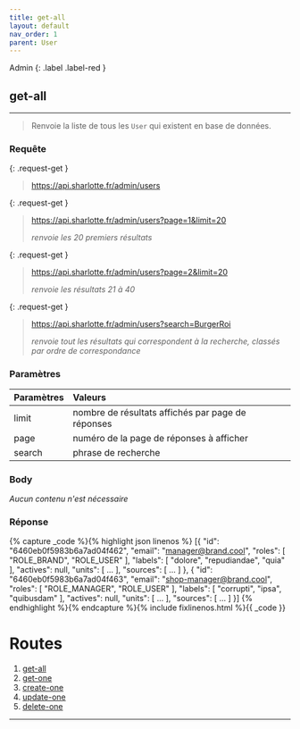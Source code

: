 ```yaml
---
title: get-all
layout: default
nav_order: 1
parent: User
---
```


Admin
{: .label .label-red }

## get-all
----

> Renvoie la liste de tous les `User` qui existent en base de données.


### Requête

{: .request-get }
> https://api.sharlotte.fr/admin/users

{: .request-get }
> https://api.sharlotte.fr/admin/users?page=1&limit=20
> 
> *renvoie les 20 premiers résultats*

{: .request-get }
> https://api.sharlotte.fr/admin/users?page=2&limit=20
> 
> *renvoie les résultats 21 à 40*

{: .request-get }
> https://api.sharlotte.fr/admin/users?search=BurgerRoi
> 
> *renvoie tout les résultats qui correspondent à la recherche, classés par ordre de correspondance*

### Paramètres

| Paramètres | Valeurs                                           |
|:-----------|:--------------------------------------------------|
| limit      | nombre de résultats affichés par page de réponses |
| page       | numéro de la page de réponses à afficher          |
| search     | phrase de recherche                               |

### Body
*Aucun contenu n'est nécessaire*

### Réponse
{% capture _code %}{% highlight json linenos %}
[{
    "id": "6460eb0f5983b6a7ad04f462",
    "email": "manager@brand.cool",
    "roles": [
        "ROLE_BRAND",
        "ROLE_USER"
    ],
    "labels": [
        "dolore",
        "repudiandae",
        "quia"
    ],
    "actives": null,
    "units": [ ... ],
    "sources": [ ... ]
},
{
    "id": "6460eb0f5983b6a7ad04f463",
    "email": "shop-manager@brand.cool",
    "roles": [
        "ROLE_MANAGER",
        "ROLE_USER"
    ],
    "labels": [
        "corrupti",
        "ipsa",
        "quibusdam"
    ],
    "actives": null,
    "units": [ ... ],
    "sources": [ ... ]
}]
{% endhighlight %}{% endcapture %}{% include fixlinenos.html %}{{ _code }}
<!-- FIN DE LA ROUTE -->

# Routes

1. [get-all]
1. [get-one]
1. [create-one]
1. [update-one]
1. [delete-one]

----

[brand]: ../security.html#rôles
[manager]: ../security.html#rôles
[roles]: ../security.html#rôles
[labels]: user/labels.html
[units]: user/units.html
[sources]: user/sources.html
[actives]: user/actives.html
[get-all]: #get-all
[get-one]: #get-one
[create-one]: #create-one
[update-one]: #update-one
[delete-one]: #delete-one